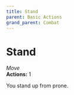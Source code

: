 ```yaml
---
title: Stand
parent: Basic Actions
grand_parent: Combat
---
```


# Stand
*Move*<br>
**Actions:** 1

You stand up from prone.
